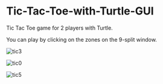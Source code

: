 # Tic-Tac-Toe-with-Turtle-GUI

Tic Tac Toe game for 2 players with Turtle.

You can play by clicking on the zones on the 9-split window.

![tic3](https://user-images.githubusercontent.com/97381506/206835441-dc80aa4a-8b91-457c-a34f-d924a19844e2.png)

![tic0](https://user-images.githubusercontent.com/97381506/206835537-6981d578-b357-4d4c-afa1-758ce15c6854.png)

![tic5](https://user-images.githubusercontent.com/97381506/206835564-b6fe1432-2385-4c85-95a3-8ecafefed18e.png)

